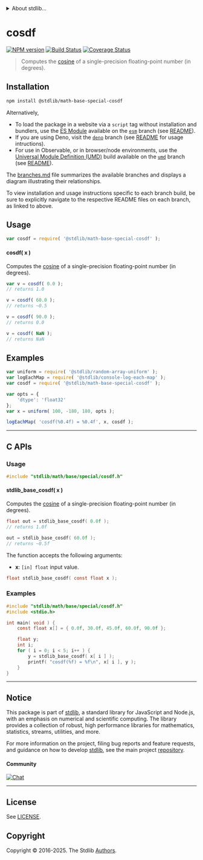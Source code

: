 <!--

@license Apache-2.0

Copyright (c) 2025 The Stdlib Authors.

Licensed under the Apache License, Version 2.0 (the "License");
you may not use this file except in compliance with the License.
You may obtain a copy of the License at

   http://www.apache.org/licenses/LICENSE-2.0

Unless required by applicable law or agreed to in writing, software
distributed under the License is distributed on an "AS IS" BASIS,
WITHOUT WARRANTIES OR CONDITIONS OF ANY KIND, either express or implied.
See the License for the specific language governing permissions and
limitations under the License.

-->


<details>
  <summary>
    About stdlib...
  </summary>
  <p>We believe in a future in which the web is a preferred environment for numerical computation. To help realize this future, we've built stdlib. stdlib is a standard library, with an emphasis on numerical and scientific computation, written in JavaScript (and C) for execution in browsers and in Node.js.</p>
  <p>The library is fully decomposable, being architected in such a way that you can swap out and mix and match APIs and functionality to cater to your exact preferences and use cases.</p>
  <p>When you use stdlib, you can be absolutely certain that you are using the most thorough, rigorous, well-written, studied, documented, tested, measured, and high-quality code out there.</p>
  <p>To join us in bringing numerical computing to the web, get started by checking us out on <a href="https://github.com/stdlib-js/stdlib">GitHub</a>, and please consider <a href="https://opencollective.com/stdlib">financially supporting stdlib</a>. We greatly appreciate your continued support!</p>
</details>

# cosdf

[![NPM version][npm-image]][npm-url] [![Build Status][test-image]][test-url] [![Coverage Status][coverage-image]][coverage-url] <!-- [![dependencies][dependencies-image]][dependencies-url] -->

> Computes the [cosine][trigonometric-functions] of a single-precision floating-point number (in degrees).

<section class="intro">

</section>

<section class="installation">

## Installation

```bash
npm install @stdlib/math-base-special-cosdf
```

Alternatively,

-   To load the package in a website via a `script` tag without installation and bundlers, use the [ES Module][es-module] available on the [`esm`][esm-url] branch (see [README][esm-readme]).
-   If you are using Deno, visit the [`deno`][deno-url] branch (see [README][deno-readme] for usage intructions).
-   For use in Observable, or in browser/node environments, use the [Universal Module Definition (UMD)][umd] build available on the [`umd`][umd-url] branch (see [README][umd-readme]).

The [branches.md][branches-url] file summarizes the available branches and displays a diagram illustrating their relationships.

To view installation and usage instructions specific to each branch build, be sure to explicitly navigate to the respective README files on each branch, as linked to above.

</section>

<section class="usage">

## Usage

```javascript
var cosdf = require( '@stdlib/math-base-special-cosdf' );
```

#### cosdf( x )

Computes the [cosine][trigonometric-functions] of a single-precision floating-point number (in degrees).

```javascript
var v = cosdf( 0.0 );
// returns 1.0

v = cosdf( 60.0 );
// returns ~0.5

v = cosdf( 90.0 );
// returns 0.0

v = cosdf( NaN );
// returns NaN
```

</section>

<!-- /.usage -->

<section class="examples">

## Examples

<!-- eslint no-undef: "error" -->

```javascript
var uniform = require( '@stdlib/random-array-uniform' );
var logEachMap = require( '@stdlib/console-log-each-map' );
var cosdf = require( '@stdlib/math-base-special-cosdf' );

var opts = {
    'dtype': 'float32'
};
var x = uniform( 100, -180, 180, opts );

logEachMap( 'cosdf(%0.4f) = %0.4f', x, cosdf );
```

</section>

<!-- /.examples -->

<!-- C interface documentation. -->

* * *

<section class="c">

## C APIs

<!-- Section to include introductory text. Make sure to keep an empty line after the intro `section` element and another before the `/section` close. -->

<section class="intro">

</section>

<!-- /.intro -->

<!-- C usage documentation. -->

<section class="usage">

### Usage

```c
#include "stdlib/math/base/special/cosdf.h"
```

#### stdlib_base_cosdf( x )

Computes the [cosine][trigonometric-functions] of a single-precision floating-point number (in degrees).

```c
float out = stdlib_base_cosdf( 0.0f );
// returns 1.0f

out = stdlib_base_cosdf( 60.0f );
// returns ~0.5f
```

The function accepts the following arguments:

-   **x**: `[in] float` input value.

```c
float stdlib_base_cosdf( const float x );
```

</section>

<!-- /.usage -->

<!-- C API usage notes. Make sure to keep an empty line after the `section` element and another before the `/section` close. -->

<section class="notes">

</section>

<!-- /.notes -->

<!-- C API usage examples. -->

<section class="examples">

### Examples

```c
#include "stdlib/math/base/special/cosdf.h"
#include <stdio.h>

int main( void ) {
    const float x[] = { 0.0f, 30.0f, 45.0f, 60.0f, 90.0f };

    float y;
    int i;
    for ( i = 0; i < 5; i++ ) {
        y = stdlib_base_cosdf( x[ i ] );
        printf( "cosdf(%f) = %f\n", x[ i ], y );
    }
}
```

</section>

<!-- /.examples -->

</section>

<!-- /.c -->

<!-- Section for related `stdlib` packages. Do not manually edit this section, as it is automatically populated. -->

<section class="related">

</section>

<!-- /.related -->

<!-- Section for all links. Make sure to keep an empty line after the `section` element and another before the `/section` close. -->


<section class="main-repo" >

* * *

## Notice

This package is part of [stdlib][stdlib], a standard library for JavaScript and Node.js, with an emphasis on numerical and scientific computing. The library provides a collection of robust, high performance libraries for mathematics, statistics, streams, utilities, and more.

For more information on the project, filing bug reports and feature requests, and guidance on how to develop [stdlib][stdlib], see the main project [repository][stdlib].

#### Community

[![Chat][chat-image]][chat-url]

---

## License

See [LICENSE][stdlib-license].


## Copyright

Copyright &copy; 2016-2025. The Stdlib [Authors][stdlib-authors].

</section>

<!-- /.stdlib -->

<!-- Section for all links. Make sure to keep an empty line after the `section` element and another before the `/section` close. -->

<section class="links">

[npm-image]: http://img.shields.io/npm/v/@stdlib/math-base-special-cosdf.svg
[npm-url]: https://npmjs.org/package/@stdlib/math-base-special-cosdf

[test-image]: https://github.com/stdlib-js/math-base-special-cosdf/actions/workflows/test.yml/badge.svg?branch=main
[test-url]: https://github.com/stdlib-js/math-base-special-cosdf/actions/workflows/test.yml?query=branch:main

[coverage-image]: https://img.shields.io/codecov/c/github/stdlib-js/math-base-special-cosdf/main.svg
[coverage-url]: https://codecov.io/github/stdlib-js/math-base-special-cosdf?branch=main

<!--

[dependencies-image]: https://img.shields.io/david/stdlib-js/math-base-special-cosdf.svg
[dependencies-url]: https://david-dm.org/stdlib-js/math-base-special-cosdf/main

-->

[chat-image]: https://img.shields.io/gitter/room/stdlib-js/stdlib.svg
[chat-url]: https://app.gitter.im/#/room/#stdlib-js_stdlib:gitter.im

[stdlib]: https://github.com/stdlib-js/stdlib

[stdlib-authors]: https://github.com/stdlib-js/stdlib/graphs/contributors

[umd]: https://github.com/umdjs/umd
[es-module]: https://developer.mozilla.org/en-US/docs/Web/JavaScript/Guide/Modules

[deno-url]: https://github.com/stdlib-js/math-base-special-cosdf/tree/deno
[deno-readme]: https://github.com/stdlib-js/math-base-special-cosdf/blob/deno/README.md
[umd-url]: https://github.com/stdlib-js/math-base-special-cosdf/tree/umd
[umd-readme]: https://github.com/stdlib-js/math-base-special-cosdf/blob/umd/README.md
[esm-url]: https://github.com/stdlib-js/math-base-special-cosdf/tree/esm
[esm-readme]: https://github.com/stdlib-js/math-base-special-cosdf/blob/esm/README.md
[branches-url]: https://github.com/stdlib-js/math-base-special-cosdf/blob/main/branches.md

[stdlib-license]: https://raw.githubusercontent.com/stdlib-js/math-base-special-cosdf/main/LICENSE

[trigonometric-functions]: https://en.wikipedia.org/wiki/Trigonometric_functions

<!-- <related-links> -->

<!-- </related-links> -->

</section>

<!-- /.links -->
